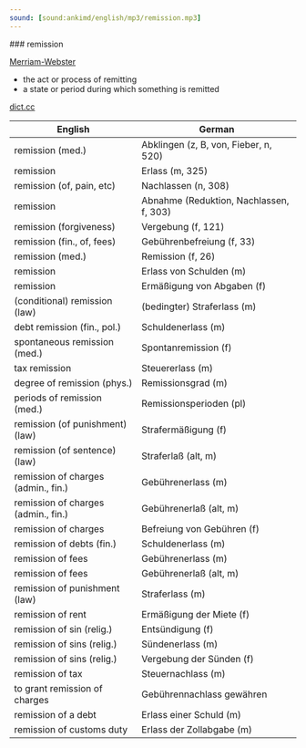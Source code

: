 ```yaml
---
sound: [sound:ankimd/english/mp3/remission.mp3]
---
```


\### remission

[Merriam-Webster](https://www.merriam-webster.com/dictionary/remission)

- the act or process of remitting
- a state or period during which something is remitted

[dict.cc](https://www.dict.cc/remission)

| English        | German       |
| -------------- | ------------ |
| remission (med.) | Abklingen (z, B, von, Fieber, n, 520) |
| remission | Erlass (m, 325) |
| remission (of, pain, etc) | Nachlassen (n, 308) |
| remission | Abnahme (Reduktion, Nachlassen, f, 303) |
| remission (forgiveness) | Vergebung (f, 121) |
| remission (fin., of, fees) | Gebührenbefreiung (f, 33) |
| remission (med.) | Remission (f, 26) |
| remission | Erlass von Schulden (m) |
| remission | Ermäßigung von Abgaben (f) |
| (conditional) remission (law) | (bedingter) Straferlass (m) |
| debt remission (fin., pol.) | Schuldenerlass (m) |
| spontaneous remission (med.) | Spontanremission (f) |
| tax remission | Steuererlass (m) |
| degree of remission (phys.) | Remissionsgrad (m) |
| periods of remission (med.) | Remissionsperioden (pl) |
| remission (of punishment) (law) | Strafermäßigung (f) |
| remission (of sentence) (law) | Straferlaß (alt, m) |
| remission of charges (admin., fin.) | Gebührenerlass (m) |
| remission of charges (admin., fin.) | Gebührenerlaß (alt, m) |
| remission of charges | Befreiung von Gebühren (f) |
| remission of debts (fin.) | Schuldenerlass (m) |
| remission of fees | Gebührenerlass (m) |
| remission of fees | Gebührenerlaß (alt, m) |
| remission of punishment (law) | Straferlass (m) |
| remission of rent | Ermäßigung der Miete (f) |
| remission of sin (relig.) | Entsündigung (f) |
| remission of sins (relig.) | Sündenerlass (m) |
| remission of sins (relig.) | Vergebung der Sünden (f) |
| remission of tax | Steuernachlass (m) |
| to grant remission of charges | Gebührennachlass gewähren |
| remission of a debt | Erlass einer Schuld (m) |
| remission of customs duty | Erlass der Zollabgabe (m) |
